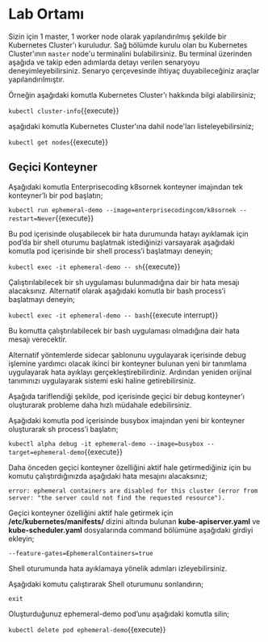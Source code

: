 # Lab Ortamı

Sizin için 1 master, 1 worker node olarak yapılandırılmış şekilde bir Kubernetes Cluster'ı kuruludur. Sağ bölümde kurulu olan bu Kubernetes Cluster'ının `master` node'u terminalini bulabilirsiniz. Bu terminal üzerinden aşağıda ve takip eden adımlarda detayı verilen senaryoyu deneyimleyebilirsiniz. Senaryo çerçevesinde ihtiyaç duyabileceğiniz araçlar yapılandırılmıştır.

Örneğin aşağıdaki komutla Kubernetes Cluster'ı hakkında bilgi alabilirsiniz;

`kubectl cluster-info`{{execute}}

aşağıdaki komutla Kubernetes Cluster'ına dahil node'ları listeleyebilirsiniz;

`kubectl get nodes`{{execute}}

## Geçici Konteyner

Aşağıdaki komutla Enterprisecoding k8sornek konteyner imajından tek konteyner’lı bir pod başlatın;

`kubectl run ephemeral-demo --image=enterprisecodingcom/k8sornek --restart=Never`{{execute}}

Bu pod içerisinde oluşabilecek bir hata durumunda hatayı ayıklamak için pod’da bir shell oturumu başlatmak istediğinizi varsayarak aşağıdaki komutla pod içerisinde bir shell process’i başlatmayı deneyin;

`kubectl exec -it ephemeral-demo -- sh`{{execute}}

Çalıştırılabilecek bir sh uygulaması bulunmadığına dair bir hata mesajı alacaksınız. Alternatif olarak aşağıdaki komutla bir bash process’i başlatmayı deneyin;

`kubectl exec -it ephemeral-demo -- bash`{{execute interrupt}}

Bu komutta çalıştırılabilecek bir bash uygulaması olmadığına dair hata mesajı verecektir.

Alternatif yöntemlerde sidecar şablonunu uygulayarak içerisinde debug işlemine yardımcı olacak ikinci bir konteyner bulunan yeni bir tanımlama uygulayarak hata ayıklayı gerçekleştirebilirdiniz. Ardından yeniden orijinal tanımınızı uygulayarak sistemi eski haline getirebilirsiniz. 

Aşağıda tariflendiği şekilde, pod içerisinde geçici bir debug konteyner’ı oluşturarak probleme daha hızlı müdahale edebilirsiniz.

Aşağıdaki komutla pod içerisinde busybox imajından yeni bir konteyner oluşturarak sh process’i başlatın;

`kubectl alpha debug -it ephemeral-demo --image=busybox --target=ephemeral-demo`{{execute}}

Daha önceden geçici konteyner özelliğini aktif hale getirmediğiniz için bu komutu çalıştırdığınızda aşağıdaki hata mesajını alacaksınız;

`error: ephemeral containers are disabled for this cluster (error from server: "the server could not find the requested resource").`

Geçici konteyner özelliğini aktif hale getirmek için **/etc/kubernetes/manifests/** dizini altında bulunan **kube-apiserver.yaml** ve **kube-scheduler.yaml** dosyalarında command bölümüne aşağıdaki girdiyi ekleyin;

`--feature-gates=EphemeralContainers=true`

Shell oturumunda hata ayıklamaya yönelik adımları izleyebilirsiniz.

Aşağıdaki komutu çalıştırarak Shell oturumunu sonlandırın;

`exit`

Oluşturduğunuz ephemeral-demo  pod’unu aşağıdaki komutla silin;

`kubectl delete pod ephemeral-demo`{{execute}}